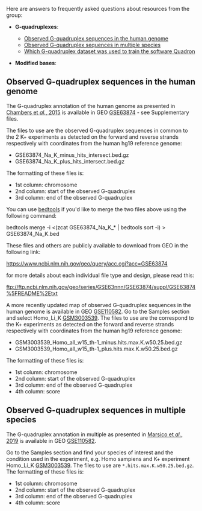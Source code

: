 Here are answers to frequently asked questions about resources from the group:

- **G-quadruplexes**:
  - [Observed G-quadruplex sequences in the human genome](README.md#observed-g-quadruplex-sequences-in-the-human-genome)
  - [Observed G-quadruplex sequences in multiple species](README.md#observed-g-quadruplex-sequences-in-multiple-species)
  - [Which G-quadruplex dataset was used to train the software Quadron](README.md#observed-g-quadruplex-sequences-in-the-human-genome)

- **Modified bases**:


## Observed G-quadruplex sequences in the human genome

The G-quadruplex annotation of the human genome as presented in [Chambers et *al.*, 2015](https://www.nature.com/articles/nbt.3295) is available in GEO [GSE63874](https://www.ncbi.nlm.nih.gov/geo/query/acc.cgi?acc=GSE63874) - see Supplementary files.

The files to use are the observed G-quadruplex sequences in common to the 2 K+ experiments as detected on the forward and reverse strands respectively with coordinates from the human hg19 reference genome:

- GSE63874_Na_K_minus_hits_intersect.bed.gz
- GSE63874_Na_K_plus_hits_intersect.bed.gz

The formatting of these files is:

- 1st column: chromosome
- 2nd column: start of the observed G-quadruplex
- 3rd column: end of the observed G-quadruplex

You can use [bedtools](https://bedtools.readthedocs.io/en/latest/) if you'd like to merge the two files above using the following command:

bedtools merge -i <(zcat GSE63874_Na_K_* | bedtools sort -i) > GSE63874_Na_K.bed

These files and others are publicly available to download from GEO in the following link:

https://www.ncbi.nlm.nih.gov/geo/query/acc.cgi?acc=GSE63874

for more details about each individual file type and design, please read this:

ftp://ftp.ncbi.nlm.nih.gov/geo/series/GSE63nnn/GSE63874/suppl/GSE63874%5FREADME%2Etxt

A more recently updated map of observed G-quadruplex sequences in the human genome is available in GEO [GSE110582](https://www.ncbi.nlm.nih.gov/geo/query/acc.cgi?acc=GSE110582). Go to the Samples section and select Homo_Li_K [GSM3003539](https://www.ncbi.nlm.nih.gov/geo/query/acc.cgi?acc=GSM3003539). The files to use are the correspond to the K+ experiments as detected on the forward and reverse strands respectively with coordinates from the human hg19 reference genome:

- GSM3003539_Homo_all_w15_th-1_minus.hits.max.K.w50.25.bed.gz
- GSM3003539_Homo_all_w15_th-1_plus.hits.max.K.w50.25.bed.gz

The formatting of these files is:

- 1st column: chromosome
- 2nd column: start of the observed G-quadruplex
- 3rd column: end of the observed G-quadruplex
- 4th column: score



## Observed G-quadruplex sequences in multiple species

The G-quadruplex annotation in multiple as presented in [Marsico et *al.*, 2019](https://academic.oup.com/nar/article/47/8/3862/5403498) is available in GEO [GSE110582](https://www.ncbi.nlm.nih.gov/geo/query/acc.cgi?acc=GSE110582).

Go to the Samples section and find your species of interest and the condition used in the experiment, e.g. Homo sampiens and K+ experiment Homo_Li_K [GSM3003539](https://www.ncbi.nlm.nih.gov/geo/query/acc.cgi?acc=GSM3003539). The files to use are `*.hits.max.K.w50.25.bed.gz`. The formatting of these files is:

- 1st column: chromosome
- 2nd column: start of the observed G-quadruplex
- 3rd column: end of the observed G-quadruplex
- 4th column: score
